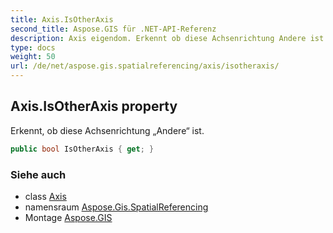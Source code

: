 ```yaml
---
title: Axis.IsOtherAxis
second_title: Aspose.GIS für .NET-API-Referenz
description: Axis eigendom. Erkennt ob diese Achsenrichtung Andere ist.
type: docs
weight: 50
url: /de/net/aspose.gis.spatialreferencing/axis/isotheraxis/
---
```

## Axis.IsOtherAxis property

Erkennt, ob diese Achsenrichtung „Andere“ ist.

```csharp
public bool IsOtherAxis { get; }
```

### Siehe auch

* class [Axis](../)
* namensraum [Aspose.Gis.SpatialReferencing](../../axis/)
* Montage [Aspose.GIS](../../../)


